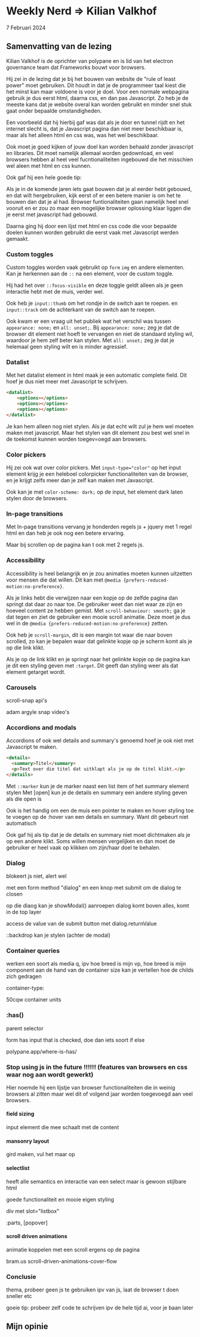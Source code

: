# Weekly Nerd => Kilian Valkhof

7 Februari 2024

## Samenvatting van de lezing

Kilian Valkhof is de oprichter van polypane en is lid van het electron governance team dat Frameworks bouwt voor browsers. 

Hij zei in de lezing dat je bij het bouwen van website de "rule of least power" moet gebruiken. Dit houdt in dat je de programmeer taal kiest die het minst kan maar voldoene is voor je doel. Voor een normale webpagina gebruik je dus eerst html, daarna css, en dan pas Javascript. Zo heb je de meeste kans dat je website overal kan worden gebruikt en minder snel stuk gaat onder bepaalde omstandigheden.

Een voorbeeld dat hij hierbij gaf was dat als je door en tunnel rijdt en het internet slecht is, dat je Javascript pagina dan niet meer beschikbaar is, maar als het alleen html en css was, was het wel beschikbaar.

Ook moet je goed kijken of jouw doel kan worden behaald zonder javascript en libraries. Dit moet namelijk allemaal worden gedownload, en veel browsers hebben al heel veel fucntionaliteiten ingebouwd die het misschien wel aleen met html en css kunnen. 

Ook gaf hij een hele goede tip: 

Als je in de komende jaren iets gaat bouwen dat je al eerder hebt gebouwd, en dat wilt hergebruiken, kijk eerst of er een betere manier is om het te bouwen dan dat je al had. Browser funtionaliteiten gaan namelijk heel snel vooruit en er zou zo maar een mogelijke browser oplossing klaar liggen die je eerst met javascript had gebouwd. 

Daarna ging hij door een lijst met html en css code die voor bepaalde doelen kunnen worden gebruikt die eerst vaak met Javascript werden gemaakt. 

### Custom toggles

Custom toggles worden vaak gebruikt op `form` `img` en andere elementen.
Kan je herkennen aan de `::` na een element, voor de custom toggle.

Hij had het over `::focus-visible` en deze toggle geldt alleen als je geen interactie hebt met de muis, verder wel.

Ook heb je `input::thumb` om het rondje in de switch aan te roepen.
en `input::track` om de achterkant van de switch aan te roepen. 

Ook kwam er een vraag uit het publiek wat het verschil was tussen `appearance: none;` en `all: unset;`. Bij `appearance: none;`  zeg je dat de browser dit element niet hoeft te vervangen en niet de standaard styling wil, waardoor je hem zelf beter kan stylen. 
Met `all: unset;` zeg je dat je helemaal geen styling wilt en is minder agressief.

### Datalist

Met het datalist element in html maak je een automatic complete field. Dit hoef je dus niet meer met Javascript te schrijven.

```md
<datalist> 
    <options></options>
    <options></options>
    <options></options>
</datalist>
```

Je kan hem alleen nog niet stylen. Als je dat echt wilt zul je hem wel moeten maken met javascript. Maar het stylen van dit element zou best wel snel in de toekomst kunnen worden toegev=oegd aan browsers. 

### Color pickers

Hij zei ook wat over color pickers. Met `input-type="color"` op het input element krijg je een heleboel colorpicker functionaliteiten van de browser, en je krijgt zelfs meer dan je zelf kan maken met Javascript.

Ook kan je met `color-scheme: dark;` op de input, het element dark laten stylen door de browsers. 

### In-page transitions

Met In-page transitions vervang je honderden regels js + jquery met 1 regel html en dan heb je ook nog een betere ervaring. 
<!-- wat is die regel html? -->
Maar bij scrollen op de pagina kan t ook met 2 regels js.
<!-- welke twee reges? -->

### Accessibility

Accessibility is heel belangrijk en je zou animaties moeten kunnen uitzetten voor mensen die dat willen. Dit kan met `@media {prefers-reduced-motion:no-preference}`.

Als je links hebt die verwijzen naar een kopje op de zelfde pagina dan springt dat daar zo naar toe. De gebruiker weet dan niet waar ze zijn en hoeveel content ze hebben gemist. 
Met `scroll-behaviour: smooth;` ga je dat tegen en ziet de gebruiker een mooie scroll animatie. Deze moet je dus wel in de `@media {prefers-reduced-motion:no-preference}` zetten. 

Ook heb je `scroll-margin`, dit is een margin tot waar die naar boven scrolled, zo kan je bepalen waar dat gelinkte kopje op je scherm komt als je op die link klikt. 

Als je op de link klikt en je springt naar het gelinkte kopje op de pagina kan je dit een styling geven met `:target`. Dit geeft dan styling weer als dat element getarget wordt. 

### Carousels

scroll-snap api's

adam argyle snap video's

### Accordions and modals

Accordions of ook wel details and summary's genoemd hoef je ook niet met Javascript te maken. 

```md
<details>
  <summary>Titel</summary>
  <p>Text over die titel dat uitklapt als je op de titel klikt.</p>
</details>
```

Met `::marker` kun je de marker naast een list item of het summary element stylen
Met [open] kun je de details en summary een andere styling geven als die open is

Ook is het handig om een de muis een pointer te maken en hover styling toe te voegen op de :hover van een details en summary. Want dit gebeurt niet automatisch

Ook gaf hij als tip dat je de details en summary niet moet dichtmaken als je op een andere klikt. Soms willen mensen vergelijken en dan moet de gebruiker er heel vaak op klikken om zijn/haar doel te behalen. 


### Dialog

blokeert js niet, alert wel

met een form method "dialog" en een knop met submit om de dialog te closen

op die diaog kan je showModal() aanroepen
dialog komt boven alles, komt in de top layer

access de value van de submit button met dialog.returnValue

::backdrop kan je stylen (achter de modal)

### Container queries

werken een soort als media q, ipv hoe breed is mijn vp, hoe breed is mijn component
aan de hand van de container size kan je vertellen hoe de childs zich gedragen

container-type:

50cqw container units

### :has()

parent selector

form has input that is checked, doe dan iets
soort if else

polypane.app/where-is-has/

### Stop using js in the future !!!!!! (features van browsers en css waar nog aan wordt gewerkt)

Hier noemde hij een lijstje van browser functionaliteiten die in weinig browsers al zitten maar wel dit of volgend jaar worden toegevoegd aan veel browsers. 

#### field sizing

input element die mee schaalt met de content

#### mansonry layout

gird maken, vul het maar op

#### selectlist

heeft alle semantics en interactie van een select
maar is gewoon stijlbare html

goede functionaliteit en mooie eigen styling

div met slot="listbox"

:parts, [popover]

#### scroll driven animations

animatie koppelen met een scroll ergens op de pagina

bram.us scroll-driven-animations-cover-flow

### Conclusie

thema, probeer geen js te gebruiken
ipv van js, laat de browser t doen
sneller etc

goeie tip: probeer zelf code te schrijven ipv de hele tijd ai, voor je baan later


## Mijn opinie